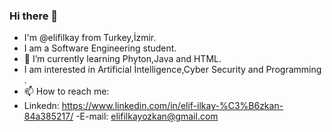### Hi there 👋
 - I'm @elifilkay from Turkey,İzmir.
 - I am a Software Engineering student.
- 🌱 I’m currently learning Phyton,Java and HTML.
- I am interested in Artificial İntelligence,Cyber Security and Programming .
- 📫 How to reach me: 
- Linkedn:
https://www.linkedin.com/in/elif-ilkay-%C3%B6zkan-84a385217/
-E-mail: 
elifilkayozkan@gmail.com




